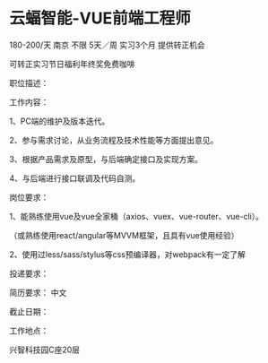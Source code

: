 # 云蝠智能-VUE前端工程师

180-200/天 南京 不限 5天／周 实习3个月 提供转正机会

可转正实习节日福利年终奖免费咖啡

职位描述：

工作内容：

1、PC端的维护及版本迭代。

2、参与需求讨论，从业务流程及技术性能等方面提出意见。

3、根据产品需求及原型，与后端确定接口及实现方案。

4、与后端进行接口联调及代码自测。

岗位要求：

1、能熟练使用vue及vue全家桶（axios、vuex、vue-router、vue-cli）。

（或熟练使用react/angular等MVVM框架，且具有vue使用经验）

2、使用过less/sass/stylus等css预编译器，对webpack有一定了解

投递要求：

简历要求： 中文

截止日期：

工作地点：

兴智科技园C座20层